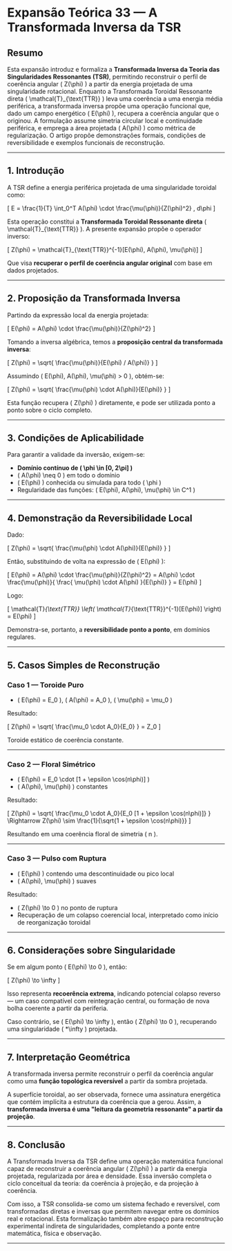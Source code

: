 # **Expansão Teórica 33 — A Transformada Inversa da TSR**

## **Resumo**

Esta expansão introduz e formaliza a **Transformada Inversa da Teoria das Singularidades Ressonantes (TSR)**, permitindo reconstruir o perfil de coerência angular \( Z(\phi) \) a partir da energia projetada de uma singularidade rotacional. Enquanto a Transformada Toroidal Ressonante direta \( \mathcal{T}_{\text{TTR}} \) leva uma coerência a uma energia média periférica, a transformada inversa propõe uma operação funcional que, dado um campo energético \( E(\phi) \), recupera a coerência angular que o originou. A formulação assume simetria circular local e continuidade periférica, e emprega a área projetada \( A(\phi) \) como métrica de regularização. O artigo propõe demonstrações formais, condições de reversibilidade e exemplos funcionais de reconstrução.

---

## **1. Introdução**

A TSR define a energia periférica projetada de uma singularidade toroidal como:

\[
E = \frac{1}{T} \int_0^T A(\phi) \cdot \frac{\mu(\phi)}{Z(\phi)^2} \, d\phi
\]

Esta operação constitui a **Transformada Toroidal Ressonante direta** \( \mathcal{T}_{\text{TTR}} \). A presente expansão propõe o operador inverso:

\[
Z(\phi) = \mathcal{T}_{\text{TTR}}^{-1}[E(\phi), A(\phi), \mu(\phi)]
\]

Que visa **recuperar o perfil de coerência angular original** com base em dados projetados.

---

## **2. Proposição da Transformada Inversa**

Partindo da expressão local da energia projetada:

\[
E(\phi) = A(\phi) \cdot \frac{\mu(\phi)}{Z(\phi)^2}
\]

Tomando a inversa algébrica, temos a **proposição central da transformada inversa**:

\[
Z(\phi) = \sqrt{ \frac{\mu(\phi)}{E(\phi) / A(\phi)} }
\]

Assumindo \( E(\phi), A(\phi), \mu(\phi) > 0 \), obtém-se:

\[
Z(\phi) = \sqrt{ \frac{\mu(\phi) \cdot A(\phi)}{E(\phi)} }
\]

Esta função recupera \( Z(\phi) \) diretamente, e pode ser utilizada ponto a ponto sobre o ciclo completo.

---

## **3. Condições de Aplicabilidade**

Para garantir a validade da inversão, exigem-se:

- **Domínio contínuo de \( \phi \in [0, 2\pi] \)**
- \( A(\phi) \neq 0 \) em todo o domínio
- \( E(\phi) \) conhecida ou simulada para todo \( \phi \)
- Regularidade das funções: \( E(\phi), A(\phi), \mu(\phi) \in C^1 \)

---

## **4. Demonstração da Reversibilidade Local**

Dado:

\[
Z(\phi) = \sqrt{ \frac{\mu(\phi) \cdot A(\phi)}{E(\phi)} }
\]

Então, substituindo de volta na expressão de \( E(\phi) \):

\[
E(\phi) = A(\phi) \cdot \frac{\mu(\phi)}{Z(\phi)^2}
= A(\phi) \cdot \frac{\mu(\phi)}{ \frac{ \mu(\phi) \cdot A(\phi) }{E(\phi)} } = E(\phi)
\]

Logo:

\[
\mathcal{T}_{\text{TTR}} \left( \mathcal{T}_{\text{TTR}}^{-1}[E(\phi)] \right) = E(\phi)
\]

Demonstra-se, portanto, a **reversibilidade ponto a ponto**, em domínios regulares.

---

## **5. Casos Simples de Reconstrução**

### **Caso 1 — Toroide Puro**

- \( E(\phi) = E_0 \), \( A(\phi) = A_0 \), \( \mu(\phi) = \mu_0 \)

Resultado:

\[
Z(\phi) = \sqrt{ \frac{\mu_0 \cdot A_0}{E_0} } = Z_0
\]

Toroide estático de coerência constante.

---

### **Caso 2 — Floral Simétrico**

- \( E(\phi) = E_0 \cdot [1 + \epsilon \cos(n\phi)] \)
- \( A(\phi), \mu(\phi) \) constantes

Resultado:

\[
Z(\phi) = \sqrt{ \frac{\mu_0 \cdot A_0}{E_0 [1 + \epsilon \cos(n\phi)]} }
\Rightarrow Z(\phi) \sim \frac{1}{\sqrt{1 + \epsilon \cos(n\phi)}}
\]

Resultando em uma coerência floral de simetria \( n \).

---

### **Caso 3 — Pulso com Ruptura**

- \( E(\phi) \) contendo uma descontinuidade ou pico local  
- \( A(\phi), \mu(\phi) \) suaves

Resultado:

- \( Z(\phi) \to 0 \) no ponto de ruptura  
- Recuperação de um colapso coerencial local, interpretado como início de reorganização toroidal

---

## **6. Considerações sobre Singularidade**

Se em algum ponto \( E(\phi) \to 0 \), então:

\[
Z(\phi) \to \infty
\]

Isso representa **recoerência extrema**, indicando potencial colapso reverso — um caso compatível com reintegração central, ou formação de nova bolha coerente a partir da periferia.

Caso contrário, se \( E(\phi) \to \infty \), então \( Z(\phi) \to 0 \), recuperando uma singularidade \( *\infty \) projetada.

---

## **7. Interpretação Geométrica**

A transformada inversa permite reconstruir o perfil da coerência angular como uma **função topológica reversível** a partir da sombra projetada.

A superfície toroidal, ao ser observada, fornece uma assinatura energética que contém implícita a estrutura da coerência que a gerou. Assim, a **transformada inversa é uma "leitura da geometria ressonante" a partir da projeção**.

---

## **8. Conclusão**

A Transformada Inversa da TSR define uma operação matemática funcional capaz de reconstruir a coerência angular \( Z(\phi) \) a partir da energia projetada, regularizada por área e densidade. Essa inversão completa o ciclo conceitual da teoria: da coerência à projeção, e da projeção à coerência.

Com isso, a TSR consolida-se como um sistema fechado e reversível, com transformadas diretas e inversas que permitem navegar entre os domínios real e rotacional. Esta formalização também abre espaço para reconstrução experimental indireta de singularidades, completando a ponte entre matemática, física e observação.

---

